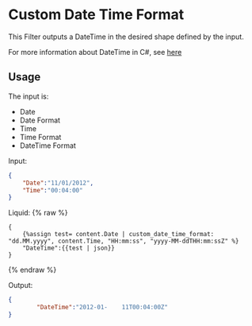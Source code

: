 # Custom Date Time Format

This Filter outputs a DateTime in the desired shape defined by the input.

For more information about DateTime in C#, see [here](https://www.c-sharpcorner.com/blogs/date-and-time-format-in-c-sharp-programming1)

## Usage

The input is:

- Date
- Date Format
- Time
- Time Format
- DateTime Format

Input:
```json
{
	"Date":"11/01/2012",
	"Time":"00:04:00"
}
```

Liquid:
{% raw %}
```
{
	{%assign test= content.Date | custom_date_time_format: "dd.MM.yyyy", content.Time, "HH:mm:ss", "yyyy-MM-ddTHH:mm:ssZ" %}
	"DateTime":{{test | json}}
}
```
{% endraw %}

Output:
```json
{
		"DateTime":"2012-01-	11T00:04:00Z"
}
```